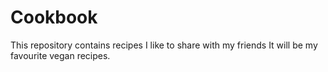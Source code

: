 # Cookbook
This repository contains recipes I like to share with my friends
It will be my favourite vegan recipes.
